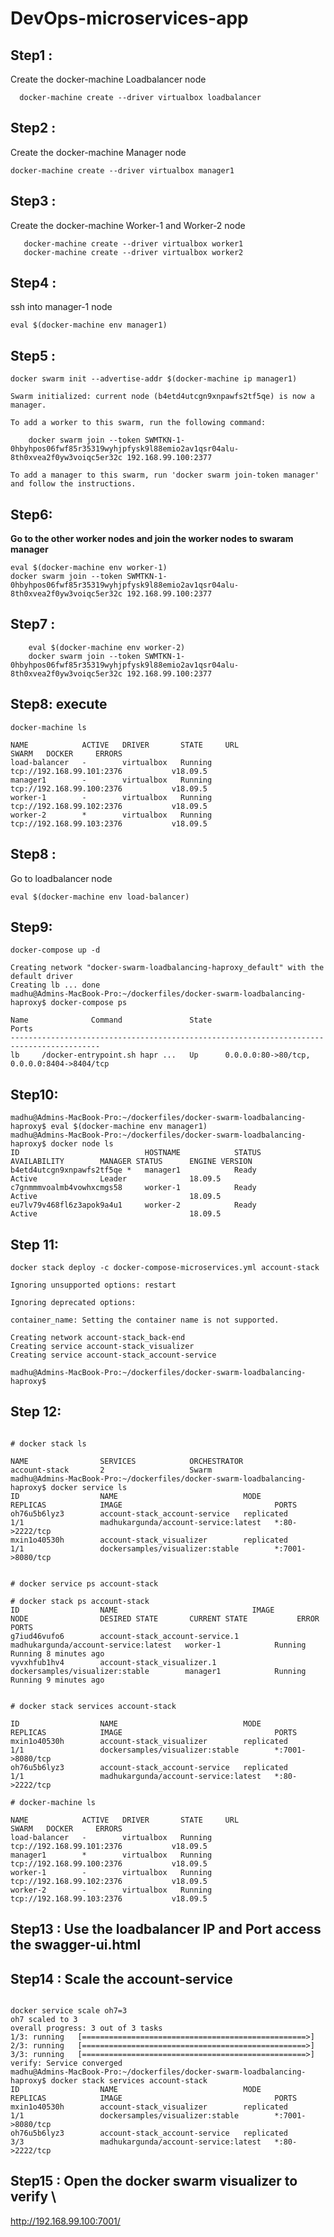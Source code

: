 # DevOps-microservices-app
## Step1 : 

Create the docker-machine Loadbalancer node

```
  docker-machine create --driver virtualbox loadbalancer
```
## Step2 : 

Create the docker-machine Manager node

   ```docker-machine create --driver virtualbox manager1```

## Step3 : 
Create the docker-machine Worker-1 and Worker-2 node

```
   docker-machine create --driver virtualbox worker1
   docker-machine create --driver virtualbox worker2
```
## Step4 : 

ssh into manager-1 node
```
eval $(docker-machine env manager1)
```
## Step5 : 

``` 
docker swarm init --advertise-addr $(docker-machine ip manager1)

Swarm initialized: current node (b4etd4utcgn9xnpawfs2tf5qe) is now a manager.

To add a worker to this swarm, run the following command:

    docker swarm join --token SWMTKN-1-0hbyhpos06fwf85r35319wyhjpfysk9l88emio2av1qsr04alu-8th0xvea2f0yw3voiqc5er32c 192.168.99.100:2377

To add a manager to this swarm, run 'docker swarm join-token manager' and follow the instructions.
```
## Step6: 

**Go to the other worker nodes and join the worker nodes to swaram manager**

    eval $(docker-machine env worker-1)
    docker swarm join --token SWMTKN-1-0hbyhpos06fwf85r35319wyhjpfysk9l88emio2av1qsr04alu-8th0xvea2f0yw3voiqc5er32c 192.168.99.100:2377

## Step7 : 
```
    eval $(docker-machine env worker-2)
    docker swarm join --token SWMTKN-1-0hbyhpos06fwf85r35319wyhjpfysk9l88emio2av1qsr04alu-8th0xvea2f0yw3voiqc5er32c 192.168.99.100:2377
```

## Step8: execute 
```
docker-machine ls

NAME            ACTIVE   DRIVER       STATE     URL                         SWARM   DOCKER     ERRORS
load-balancer   -        virtualbox   Running   tcp://192.168.99.101:2376           v18.09.5   
manager1        -        virtualbox   Running   tcp://192.168.99.100:2376           v18.09.5   
worker-1        -        virtualbox   Running   tcp://192.168.99.102:2376           v18.09.5   
worker-2        *        virtualbox   Running   tcp://192.168.99.103:2376           v18.09.5   
```
## Step8 : 

Go to loadbalancer node
```
eval $(docker-machine env load-balancer)
```
## Step9: 

```
docker-compose up -d

Creating network "docker-swarm-loadbalancing-haproxy_default" with the default driver
Creating lb ... done
madhu@Admins-MacBook-Pro:~/dockerfiles/docker-swarm-loadbalancing-haproxy$ docker-compose ps

Name              Command               State                     Ports                   
------------------------------------------------------------------------------------------
lb     /docker-entrypoint.sh hapr ...   Up      0.0.0.0:80->80/tcp, 0.0.0.0:8404->8404/tcp
```
## Step10: 
```
madhu@Admins-MacBook-Pro:~/dockerfiles/docker-swarm-loadbalancing-haproxy$ eval $(docker-machine env manager1)
madhu@Admins-MacBook-Pro:~/dockerfiles/docker-swarm-loadbalancing-haproxy$ docker node ls
ID                            HOSTNAME            STATUS              AVAILABILITY        MANAGER STATUS      ENGINE VERSION
b4etd4utcgn9xnpawfs2tf5qe *   manager1            Ready               Active              Leader              18.09.5
c7gnmmmvoalmb4vowhxcmgs58     worker-1            Ready               Active                                  18.09.5
eu7lv79v468fl6z3apok9a4u1     worker-2            Ready               Active                                  18.09.5

```
## Step 11: 

```
docker stack deploy -c docker-compose-microservices.yml account-stack

Ignoring unsupported options: restart

Ignoring deprecated options:

container_name: Setting the container name is not supported.

Creating network account-stack_back-end
Creating service account-stack_visualizer
Creating service account-stack_account-service

madhu@Admins-MacBook-Pro:~/dockerfiles/docker-swarm-loadbalancing-haproxy$ 
```

## Step 12:
```

# docker stack ls

NAME                SERVICES            ORCHESTRATOR
account-stack       2                   Swarm
madhu@Admins-MacBook-Pro:~/dockerfiles/docker-swarm-loadbalancing-haproxy$ docker service ls
ID                  NAME                            MODE                REPLICAS            IMAGE                                  PORTS
oh76u5b6lyz3        account-stack_account-service   replicated          1/1                 madhukargunda/account-service:latest   *:80->2222/tcp
mxin1o40530h        account-stack_visualizer        replicated          1/1                 dockersamples/visualizer:stable        *:7001->8080/tcp


# docker service ps account-stack

# docker stack ps account-stack
ID                  NAME                              IMAGE                                  NODE                DESIRED STATE       CURRENT STATE           ERROR               PORTS
g7iud46vufo6        account-stack_account-service.1   madhukargunda/account-service:latest   worker-1            Running             Running 8 minutes ago                       
vyvxhfub1hv4        account-stack_visualizer.1        dockersamples/visualizer:stable        manager1            Running             Running 9 minutes ago 


# docker stack services account-stack

ID                  NAME                            MODE                REPLICAS            IMAGE                                  PORTS
mxin1o40530h        account-stack_visualizer        replicated          1/1                 dockersamples/visualizer:stable        *:7001->8080/tcp
oh76u5b6lyz3        account-stack_account-service   replicated          1/1                 madhukargunda/account-service:latest   *:80->2222/tcp

# docker-machine ls

NAME            ACTIVE   DRIVER       STATE     URL                         SWARM   DOCKER     ERRORS
load-balancer   -        virtualbox   Running   tcp://192.168.99.101:2376           v18.09.5   
manager1        *        virtualbox   Running   tcp://192.168.99.100:2376           v18.09.5   
worker-1        -        virtualbox   Running   tcp://192.168.99.102:2376           v18.09.5   
worker-2        -        virtualbox   Running   tcp://192.168.99.103:2376           v18.09.5

```

## Step13 : Use the loadbalancer IP and Port access the swagger-ui.html

## Step14 : Scale the account-service
```

docker service scale oh7=3
oh7 scaled to 3
overall progress: 3 out of 3 tasks 
1/3: running   [==================================================>] 
2/3: running   [==================================================>] 
3/3: running   [==================================================>] 
verify: Service converged 
madhu@Admins-MacBook-Pro:~/dockerfiles/docker-swarm-loadbalancing-haproxy$ docker stack services account-stack
ID                  NAME                            MODE                REPLICAS            IMAGE                                  PORTS
mxin1o40530h        account-stack_visualizer        replicated          1/1                 dockersamples/visualizer:stable        *:7001->8080/tcp
oh76u5b6lyz3        account-stack_account-service   replicated          3/3                 madhukargunda/account-service:latest   *:80->2222/tcp
```

## Step15 : Open the docker swarm visualizer to verify \

http://192.168.99.100:7001/

